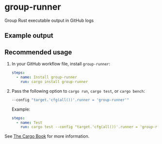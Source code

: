 # group-runner

Group Rust executable output in GitHub logs

## Example output

## Recommended usage

1. In your GitHub workflow file, install `group-runner`:

   ```yaml
   steps:
     - name: Install group-runner
       run: cargo install group-runner
   ```

2. Pass the following option to `cargo run`, `cargo test`, or `cargo bench`:
   ```sh
   --config "target.'cfg(all())'.runner = 'group-runner'"
   ```
   Example:
   ```yaml
   steps:
     - name: Test
       run: cargo test --config "target.'cfg(all())'.runner = 'group-runner'"
   ```

See [The Cargo Book] for more information.

[The Cargo Book]: https://doc.rust-lang.org/cargo/reference/config.html#targettriplerunner

